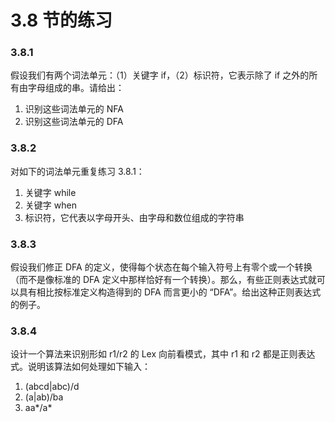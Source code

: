 # 3.8 节的练习

### 3.8.1

假设我们有两个词法单元：（1）关键字 if，（2）标识符，它表示除了 if 之外的所有由字母组成的串。请给出：

1. 识别这些词法单元的 NFA
2. 识别这些词法单元的 DFA

### 3.8.2

对如下的词法单元重复练习 3.8.1：

1. 关键字 while
2. 关键字 when
3. 标识符，它代表以字母开头、由字母和数位组成的字符串

### 3.8.3

假设我们修正 DFA 的定义，使得每个状态在每个输入符号上有零个或一个转换（而不是像标准的 DFA 定义中那样恰好有一个转换）。那么，有些正则表达式就可以具有相比按标准定义构造得到的 DFA 而言更小的 “DFA”。给出这种正则表达式的例子。

### 3.8.4

设计一个算法来识别形如 r1/r2 的 Lex 向前看模式，其中 r1 和 r2 都是正则表达式。说明该算法如何处理如下输入：

1. (abcd|abc)/d
2. (a|ab)/ba
3. aa\*/a\*
